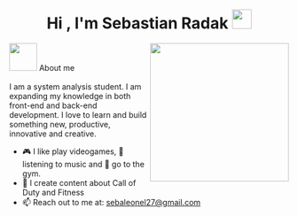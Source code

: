 <h1 align="center">Hi , I'm Sebastian Radak <img src="https://media.giphy.com/media/hvRJCLFzcasrR4ia7z/giphy.gif" width="35"></h1>


</p>

	
 <picture><img src = "https://github.com/7oSkaaa/7oSkaaa/blob/main/Images/about_me.gif?raw=true" width = 50px></picture> About me
<picture> <img align="right" src="https://github.com/7oSkaaa/7oSkaaa/blob/main/Images/Right_Side.gif?raw=true" width = 250px></picture>
<br><br>
I am a system analysis student. I am expanding my knowledge in both front-end and back-end development. I love to learn and build something new, productive, innovative and creative.
- 🎮 I like play videogames, 🎵 listening to music and 💪 go to the gym.
- 🎥 I create content about Call of Duty and Fitness
- 📫 Reach out to me at: sebaleonel27@gmail.com
